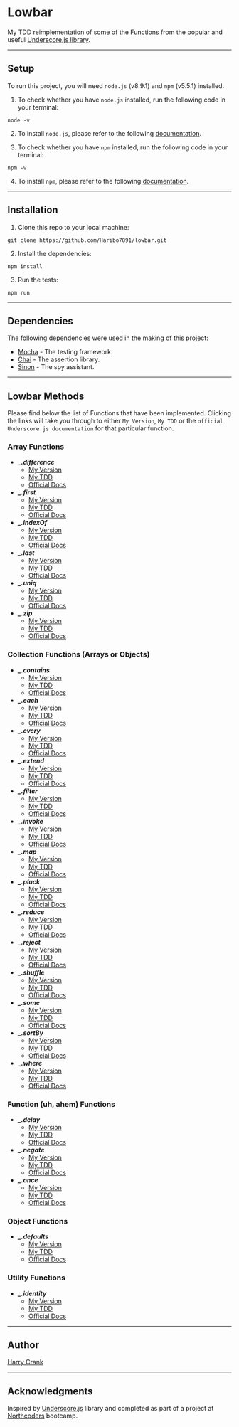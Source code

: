 # Lowbar

My TDD reimplementation of some of the Functions from the popular and useful [Underscore.js library](http://underscorejs.org/).
___

## Setup

To run this project, you will need ```node.js``` (v8.9.1) and ```npm``` (v5.5.1) installed.

1. To check whether you have ```node.js``` installed, run the following code in your terminal: 
```
node -v
```
2. To install ```node.js```, please refer to the following [documentation](https://nodejs.org/en/).


3. To check whether you have ```npm``` installed, run the following code in your terminal: 
```
npm -v
```
4. To install ```npm```, please refer to the following [documentation](https://docs.npmjs.com).
___

##  Installation

1. Clone this repo to your local machine:
```
git clone https://github.com/Haribo7891/lowbar.git
```
2. Install the dependencies:
```
npm install
```
3. Run the tests:
```
npm run
```
___

## Dependencies

The following dependencies were used in the making of this project:
* [Mocha](https://mochajs.org) - The testing framework.
* [Chai](http://chaijs.com) - The assertion library.
* [Sinon](http://sinonjs.org) - The spy assistant.
___

## Lowbar Methods

Please find below the list of Functions that have been implemented. Clicking the links will take you through to either ```My Version```, ```My TDD``` or the ```official Underscore.js documentation``` for that particular function. 

### Array Functions
* ***_.difference***
  - [My Version](arrayFunctions/difference.js)
  - [My TDD](spec/difference.spec.js)
  - [Official Docs](http://underscorejs.org/#difference) 
* ***_.first***
  - [My Version](arrayFunctions/first.js)
  - [My TDD](spec/first.spec.js)
  - [Official Docs](http://underscorejs.org/#first) 
* ***_.indexOf***
  - [My Version](arrayFunctions/indexOf.js)
  - [My TDD](spec/indexOf.spec.js)
  - [Official Docs](http://underscorejs.org/#indexOf) 
* ***_.last***
  - [My Version](arrayFunctions/last.js)
  - [My TDD](spec/last.spec.js)
  - [Official Docs](http://underscorejs.org/#last) 
* ***_.uniq***
  - [My Version](arrayFunctions/uniq.js)
  - [My TDD](spec/uniq.spec.js)
  - [Official Docs](http://underscorejs.org/#uniq) 
* ***_.zip***
  - [My Version](arrayFunctions/zip.js)
  - [My TDD](spec/zip.spec.js)
  - [Official Docs](http://underscorejs.org/#zip) 


### Collection Functions (Arrays or Objects)
* ***_.contains***
  - [My Version](collectionFunctions/contains.js)
  - [My TDD](spec/contains.spec.js)
  - [Official Docs](http://underscorejs.org/#contains) 
* ***_.each***
  - [My Version](collectionFunctions/each.js)
  - [My TDD](spec/each.spec.js)
  - [Official Docs](http://underscorejs.org/#each) 
* ***_.every***
  - [My Version](collectionFunctions/every.js)
  - [My TDD](spec/every.spec.js)
  - [Official Docs](http://underscorejs.org/#every) 
* ***_.extend***
  - [My Version](collectionFunctions/extend.js)
  - [My TDD](spec/extend.spec.js)
  - [Official Docs](http://underscorejs.org/#extend) 
* ***_.filter***
  - [My Version](collectionFunctions/filter.js)
  - [My TDD](spec/filter.spec.js)
  - [Official Docs](http://underscorejs.org/#filter) 
* ***_.invoke***
  - [My Version](collectionFunctions/invoke.js)
  - [My TDD](spec/invoke.spec.js)
  - [Official Docs](http://underscorejs.org/#invoke) 
* ***_.map***
  - [My Version](collectionFunctions/map.js)
  - [My TDD](spec/map.spec.js)
  - [Official Docs](http://underscorejs.org/#map) 
* ***_.pluck***
  - [My Version](collectionFunctions/pluck.js)
  - [My TDD](spec/pluck.spec.js)
  - [Official Docs](http://underscorejs.org/#pluck) 
* ***_.reduce***
  - [My Version](collectionFunctions/reduce.js)
  - [My TDD](spec/reduce.spec.js)
  - [Official Docs](http://underscorejs.org/#reduce) 
* ***_.reject***
  - [My Version](collectionFunctions/reject.js)
  - [My TDD](spec/reject.spec.js)
  - [Official Docs](http://underscorejs.org/#reject) 
* ***_.shuffle***
  - [My Version](collectionFunctions/shuffle.js)
  - [My TDD](spec/shuffle.spec.js)
  - [Official Docs](http://underscorejs.org/#shuffle) 
* ***_.some***
  - [My Version](collectionFunctions/some.js)
  - [My TDD](spec/some.spec.js)
  - [Official Docs](http://underscorejs.org/#some) 
* ***_.sortBy***
  - [My Version](collectionFunctions/sortBy.js)
  - [My TDD](spec/sortBy.spec.js)
  - [Official Docs](http://underscorejs.org/#sortBy) 
* ***_.where***
  - [My Version](collectionFunctions/where.js)
  - [My TDD](spec/where.spec.js)
  - [Official Docs](http://underscorejs.org/#where) 


### Function (uh, ahem) Functions
* ***_.delay***
  - [My Version](functionFunctions/delay.js)
  - [My TDD](spec/delay.spec.js)
  - [Official Docs](http://underscorejs.org/#delay) 
* ***_.negate***
  - [My Version](functionFunctions/negate.js)
  - [My TDD](spec/negate.spec.js)
  - [Official Docs](http://underscorejs.org/#negate) 
* ***_.once***
  - [My Version](functionFunctions/once.js)
  - [My TDD](spec/once.spec.js)
  - [Official Docs](http://underscorejs.org/#once) 


### Object Functions
* ***_.defaults***
  - [My Version](objectFunctions/defaults.js)
  - [My TDD](spec/defaults.spec.js)
  - [Official Docs](http://underscorejs.org/#defaults) 


### Utility Functions
* ***_.identity***
  - [My Version](utilityFunctions/identity.js)
  - [My TDD](spec/identity.spec.js)
  - [Official Docs](http://underscorejs.org/#identity) 
___

## Author

[Harry Crank](https://github.com/Haribo7891)
___

## Acknowledgments

Inspired by [Underscore.js](http://underscorejs.org/) library and completed as part of a project at [Northcoders](https://northcoders.com/) bootcamp.